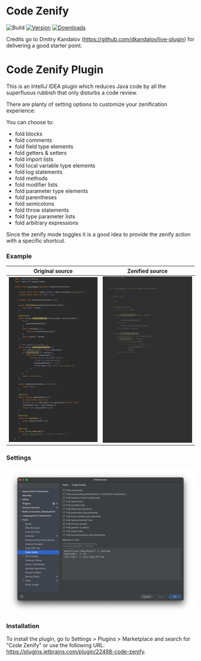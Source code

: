 # Code Zenify

![Build](https://github.com/stephan-james/de-sjd-zenify/workflows/Build/badge.svg)
[![Version](https://img.shields.io/jetbrains/plugin/v/PLUGIN_ID.svg)](https://plugins.jetbrains.com/plugin/PLUGIN_ID)
[![Downloads](https://img.shields.io/jetbrains/plugin/d/PLUGIN_ID.svg)](https://plugins.jetbrains.com/plugin/PLUGIN_ID)

Credits go to Dmitry Kandalov (https://github.com/dkandalov/live-plugin) for delivering a good starter point.

<!-- Plugin description -->

# Code Zenify Plugin

This is an IntelliJ IDEA plugin which reduces Java code by all the superfluous rubbish that only disturbs a code review.

There are planty of setting options to customize your zenification experience:

You can choose to:
- fold blocks
- fold comments
- fold field type elements
- fold getters & setters
- fold import lists
- fold local variable type elements
- fold log statements
- fold methods
- fold modifier lists
- fold parameter type elements
- fold parentheses
- fold semicolons
- fold throw statements
- fold type parameter lists
- fold arbitrary expressions

Since the zenify mode toggles it is a good idea to provide the zenify action with a specific shortcut.

<!-- Plugin description end -->

### Example

| Original source  | Zenified source           |
|------------------|---------------------------|
| ![Before](assets/LongCode.png)    | ![After](assets/ShortCode.png) |

### Settings
![Settings](assets/Settings.png)


### Installation

To install the plugin, go to Settings > Plugins > Marketplace and search for "Code Zenify" or use the following URL: https://plugins.jetbrains.com/plugin/22498-code-zenify.

